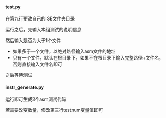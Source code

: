 #### test.py

在第九行更改自己的ISE文件夹目录

运行之后，先输入本组测试的说明信息

然后输入是否为大于1个文件

- 如果多于一个文件，以绝对路径输入asm文件的地址
- 只有一个文件，默认在根目录下，如果不在根目录下输入完整路径+文件名，否则直接输入文件名即可

之后等待测试



#### instr_generate.py

运行即可生成3个asm测试代码

若需要改变数量，修改第三行testnum变量值即可



